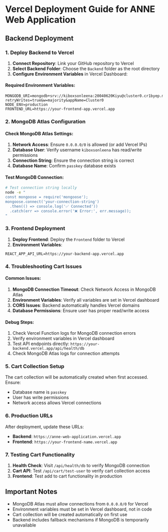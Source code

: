 # Vercel Deployment Guide for ANNE Web Application

## Backend Deployment

### 1. Deploy Backend to Vercel

1. **Connect Repository**: Link your GitHub repository to Vercel
2. **Select Backend Folder**: Choose the `Backend` folder as the root directory
3. **Configure Environment Variables** in Vercel Dashboard:

#### Required Environment Variables:

```
MONGODB_URI=mongodb+srv://kiboxsonleena:20040620Kiyu@cluster0.cr1byep.mongodb.net/passkey?retryWrites=true&w=majority&appName=Cluster0
NODE_ENV=production
FRONTEND_URL=https://your-frontend-app.vercel.app
```

### 2. MongoDB Atlas Configuration

#### Check MongoDB Atlas Settings:
1. **Network Access**: Ensure `0.0.0.0/0` is allowed (or add Vercel IPs)
2. **Database User**: Verify username `kiboxsonleena` has read/write permissions
3. **Connection String**: Ensure the connection string is correct
4. **Database Name**: Confirm `passkey` database exists

#### Test MongoDB Connection:
```bash
# Test connection string locally
node -e "
const mongoose = require('mongoose');
mongoose.connect('your-connection-string')
  .then(() => console.log('✅ Connected'))
  .catch(err => console.error('❌ Error:', err.message));
"
```

### 3. Frontend Deployment

1. **Deploy Frontend**: Deploy the `Frontend` folder to Vercel
2. **Environment Variables**:
```
REACT_APP_API_URL=https://your-backend-app.vercel.app
```

### 4. Troubleshooting Cart Issues

#### Common Issues:
1. **MongoDB Connection Timeout**: Check Network Access in MongoDB Atlas
2. **Environment Variables**: Verify all variables are set in Vercel dashboard
3. **CORS Issues**: Backend automatically handles Vercel domains
4. **Database Permissions**: Ensure user has proper read/write access

#### Debug Steps:
1. Check Vercel Function logs for MongoDB connection errors
2. Verify environment variables in Vercel dashboard
3. Test API endpoints directly: `https://your-backend.vercel.app/api/health/db`
4. Check MongoDB Atlas logs for connection attempts

### 5. Cart Collection Setup

The cart collection will be automatically created when first accessed. Ensure:
- Database name is `passkey`
- User has write permissions
- Network access allows Vercel connections

### 6. Production URLs

After deployment, update these URLs:
- **Backend**: `https://anne-web-application.vercel.app`
- **Frontend**: `https://your-frontend-name.vercel.app`

### 7. Testing Cart Functionality

1. **Health Check**: Visit `/api/health/db` to verify MongoDB connection
2. **Cart API**: Test `/api/cart/test-user` to verify cart collection access
3. **Frontend**: Test add to cart functionality in production

## Important Notes

- MongoDB Atlas must allow connections from `0.0.0.0/0` for Vercel
- Environment variables must be set in Vercel dashboard, not in code
- Cart collection will be created automatically on first use
- Backend includes fallback mechanisms if MongoDB is temporarily unavailable
